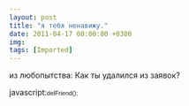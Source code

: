 ```yaml
---
layout: post
title: "я тебя ненавижу."
date: 2011-04-17 00:00:00 +0300
img: 
tags: [Imported]
---
```

из любопытства: Как ты удалился из заявок?

javascript:<span style="font-family: tahoma, arial, verdana, sans-serif, 'Lucida Sans';font-size: 11px;line-height: 14px">delFriend(); </span>